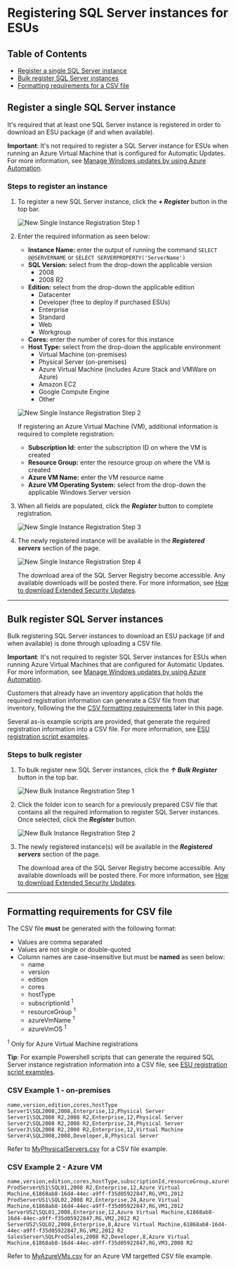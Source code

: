 # Registering SQL Server instances for ESUs

## Table of Contents

-  [Register a single SQL Server instance](#RegSingle)
-  [Bulk register SQL Server instances](#RegBulk)
-  [Formatting requirements for a CSV file](#csv)

## <a name="RegSingle"></a> Register a single SQL Server instance
It's required that at least one SQL Server instance is registered in order to download an ESU package (if and when available). 

**Important**: It's not required to register a SQL Server instance for ESUs when running an Azure Virtual Machine that is configured for Automatic Updates. For more information, see [Manage Windows updates by using Azure Automation](https://docs.microsoft.com/azure/automation/automation-tutorial-update-management).

### Steps to register an instance
1. To register a new SQL Server instance, click the ***+ Register*** button in the top bar.

    ![New Single Instance Registration Step 1](./media/NewSingleRegistration-Step1.png "New Single Instance Registration Step 1") 

2. Enter the required information as seen below:
   -  **Instance Name:** enter the output of running the command `SELECT @@SERVERNAME` or `SELECT SERVERPROPERTY('ServerName')`
   -  **SQL Version:** select from the drop-down the applicable version
      - 2008
      - 2008 R2
   -  **Edition:** select from the drop-down the applicable edition
      - Datacenter
      - Developer (free to deploy if purchased ESUs)
      - Enterprise
      - Standard
      - Web
      - Workgroup 
   -  **Cores:** enter the number of cores for this instance
   -  **Host Type:** select from the drop-down the applicable environment
      - Virtual Machine (on-premises)
      - Physical Server (on-premises)
      - Azure Virtual Machine (includes Azure Stack and VMWare on Azure)
      - Amazon EC2
      - Google Compute Engine
      - Other


    ![New Single Instance Registration Step 2](./media/NewSingleRegistration-Step2.png "New Single Instance Registration Step 2") 

    If registering an Azure Virtual Machine (VM), additional information is required to complete registration:
    -  **Subscription Id:** enter the subscription ID on where the VM is created
    -  **Resource Group:** enter the resource group on where the VM is created
    -  **Azure VM Name:** enter the VM resource name
    -  **Azure VM Operating System:** select from the drop-down the applicable Windows Server version

3. When all fields are populated, click the ***Register*** button to complete registration.

    ![New Single Instance Registration Step 3](./media/NewSingleRegistration-Step3.png "New Single Instance Registration Step 3") 

4. The newly registered instance will be available in the ***Registered servers*** section of the page.

    ![New Single Instance Registration Step 4](./media/NewSingleRegistration-Step4.png "New Single Instance Registration Step 4") 
   
   The download area of the SQL Server Registry become accessible. Any available downloads will be posted there. For more information, see [How to download Extended Security Updates](./readme.md#Download).

---

## <a name="RegBulk"></a> Bulk register SQL Server instances 
Bulk registering SQL Server instances to download an ESU package (if and when available) is done through uploading a CSV file. 

**Important**: It's not required to register SQL Server instances for ESUs when running Azure Virtual Machines that are configured for Automatic Updates. For more information, see [Manage Windows updates by using Azure Automation](https://docs.microsoft.com/azure/automation/automation-tutorial-update-management).

Customers that already have an inventory application that holds the required registration information can generate a CSV file from that inventory, following the the [CSV formatting requirements](#csv) later in this page.

Several as-is example scripts are provided, that generate the required registration information into a CSV file. For more information, see [ESU registration script examples](scripts.md).

### Steps to bulk register
1. To bulk register new SQL Server instances, click the ***↑ Bulk Register*** button in the top bar.

    ![New Bulk Instance Registration Step 1](./media/NewBulkRegistration-Step1.png "New Bulk Instance Registration Step 1")

2. Click the folder icon to search for a previously prepared CSV file that contains all the required information to register SQL Server instances. Once selected, click the ***Register*** button.

    ![New Bulk Instance Registration Step 2](./media/NewBulkRegistration-Step2.png "New Bulk Instance Registration Step 2") 

3. The newly registered instance(s) will be available in the ***Registered servers*** section of the page. 

   The download area of the SQL Server Registry become accessible. Any available downloads will be posted there. For more information, see [How to download Extended Security Updates](./readme.md#Download).

---

## <a name="csv"></a> Formatting requirements for CSV file

The CSV file **must** be generated with the following format:
-  Values are comma separated
-  Values are not single or double-quoted
-  Column names are case-insensitive but must be **named** as seen below:
   - name
   - version
   - edition
   - cores
   - hostType
   - subscriptionId <sup>1</sup>
   - resourceGroup <sup>1</sup>
   - azureVmName <sup>1</sup>
   - azureVmOS <sup>1</sup>

<sup>1</sup> Only for Azure Virtual Machine registrations

**Tip**: For example Powershell scripts that can generate the required SQL Server instance registration information into a CSV file, see [ESU registration script examples](scripts.md).

### CSV Example 1 - on-premises

```
name,version,edition,cores,hostType    
Server1\SQL2008,2008,Enterprise,12,Physical Server    
Server1\SQL2008 R2,2008 R2,Enterprise,12,Physical Server    
Server2\SQL2008 R2,2008 R2,Enterprise,24,Physical Server    
Server3\SQL2008 R2,2008 R2,Enterprise,12,Virtual Machine    
Server4\SQL2008,2008,Developer,8,Physical Server  
```

Refer to [MyPhysicalServers.csv](./scripts/MyPhysicalServers.csv) for a CSV file example.

### CSV Example 2 - Azure VM

```
name,version,edition,cores,hostType,subscriptionId,resourceGroup,azureVmName,azureVmOS    
ProdServerUS1\SQL01,2008 R2,Enterprise,12,Azure Virtual Machine,61868ab8-16d4-44ec-a9ff-f35d05922847,RG,VM1,2012    
ProdServerUS1\SQL02,2008 R2,Enterprise,24,Azure Virtual Machine,61868ab8-16d4-44ec-a9ff-f35d05922847,RG,VM1,2012    
ServerUS2\SQL01,2008,Enterprise,12,Azure Virtual Machine,61868ab8-16d4-44ec-a9ff-f35d05922847,RG,VM2,2012 R2    
ServerUS2\SQL02,2008,Enterprise,8,Azure Virtual Machine,61868ab8-16d4-44ec-a9ff-f35d05922847,RG,VM2,2012 R2    
SalesServer\SQLProdSales,2008 R2,Developer,8,Azure Virtual Machine,61868ab8-16d4-44ec-a9ff-f35d05922847,RG,VM3,2008 R2   
```

Refer to [MyAzureVMs.csv](./scripts/MyAzureVMs.csv) for an Azure VM targetted CSV file example.
